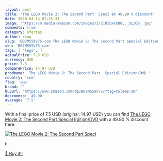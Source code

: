 ```yaml
---
layout: post
title: 'The LEGO Movie 2: The Second Part  Speci at 49.90 % discount'
date: 2020-04-14 07:35:33
image: 'https://m.media-amazon.com/images/I/51RZGxXGNOL._SL200_.jpg'
comments: true
category: ofertas
author: ring
slug: 'B07MS59V7S-com The LEGO Movie 2: The Second Part Special Edition/DVD'
sku: 'B07MS59V7S-com'
tags: [ 'lego', ]
actualPrice: 7.5 USD
currency: USD
price: 7.5
comparePrice: 14.97 USD
prodname: 'The LEGO Movie 2: The Second Part  Special Edition/DVD '
country: 'com'
flag: '🇺🇸'
brand: ''
buyurl: 'https://www.amazon.com/dp/B07MS59V7S/?tag=tolees-20'
descuento: '49.90'
average: '7.5'
---
```


With a final price of 7.5 USD (original: 14.97 USD) you can find [The LEGO Movie 2: The Second Part  Special Edition/DVD ](https://www.amazon.com/dp/B07MS59V7S/?tag=tolees-20) with a  49.90 % discount here:

[![The LEGO Movie 2: The Second Part  Speci](https://m.media-amazon.com/images/I/51RZGxXGNOL._SL200_.jpg)](https://www.amazon.com/dp/B07MS59V7S/?tag=tolees-20)

ℹ️:


[🛒 Buy it!!](https://www.amazon.com/dp/B07MS59V7S/?tag=tolees-20)
